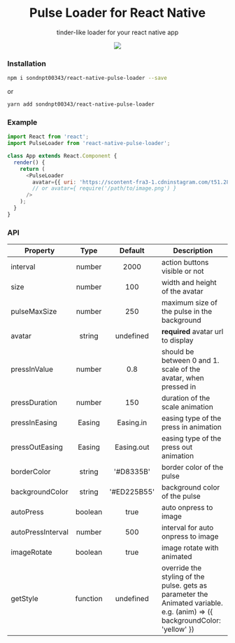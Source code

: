 <h1 align="center">Pulse Loader for React Native</h1>
<p align="center">tinder-like loader for your react native app</p>

<p align="center">
  <img src="http://i.giphy.com/l0MYz2cMbOryuyPZu.gif" />
</p>

### Installation
```bash
npm i sondnpt00343/react-native-pulse-loader --save
```
or

```bash
yarn add sondnpt00343/react-native-pulse-loader
```

### Example

```js
import React from 'react';
import PulseLoader from 'react-native-pulse-loader';

class App extends React.Component {
  render() {
    return (
      <PulseLoader
        avatar={{ uri: 'https://scontent-fra3-1.cdninstagram.com/t51.2885-15/e35/11429705_386886401514376_550879228_n.jpg' }}
        // or avatar={ require('/path/to/image.png') }
      />
    );
  }
}
```


### API

| Property       | Type          | Default             | Description |
| -------------  |:-------------:|:------------:       | ----------- |
| interval       | number        | 2000                | action buttons visible or not
| size           | number        | 100                 | width and height of the avatar
| pulseMaxSize   | number        | 250                 | maximum size of the pulse in the background
| avatar         | string        | undefined           | **required** avatar url to display
| pressInValue   | number        | 0.8                 | should be between 0 and 1. scale of the avatar, when pressed in
| pressDuration  | number        | 150                 | duration of the scale animation
| pressInEasing  | Easing        | Easing.in           | easing type of the press in animation
| pressOutEasing | Easing        | Easing.out          | easing type of the press out animation
| borderColor    | string        | '#D8335B'           | border color of the pulse
| backgroundColor| string        | '#ED225B55'         | background color of the pulse
| autoPress        | boolean       | true                | auto onpress to image
| autoPressInterval| number        | 500         | interval for auto onpress to image
| imageRotate| boolean        | true         | image rotate with animated
| getStyle       | function      | undefined           | override the styling of the pulse. gets as parameter the Animated variable. e.g. (anim) => ({ backgroundColor: 'yellow' })
